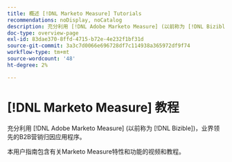 ```yaml
---
title: 概述 [!DNL Marketo Measure] Tutorials
recommendations: noDisplay, noCatalog
description: 充分利用 [!DNL Adobe Marketo Measure] (以前称为 [!DNL Bizible])，业界领先的B2B营销归因应用程序。
doc-type: overview-page
exl-id: 83dae370-8ffd-4715-b72e-4e232f1bf31d
source-git-commit: 3a3c7d0066e696728df7c114938a365972df9f74
workflow-type: tm+mt
source-wordcount: '48'
ht-degree: 2%

---
```


# [!DNL Marketo Measure] 教程

充分利用 [!DNL Adobe Marketo Measure] (以前称为 [!DNL Bizible])，业界领先的B2B营销归因应用程序。

本用户指南包含有关Marketo Measure特性和功能的视频和教程。

<div id="recs-overview-body-1"></div>
<div id="recs-overview-body-2"></div>
<div id="recs-overview-body-3"></div>
<div id="recs-overview-body-4"></div>
<div id="recs-overview-body-5"></div>
<div id="recs-overview-body-6"></div>
